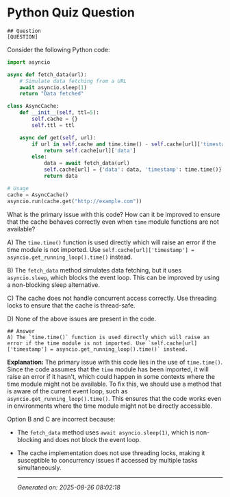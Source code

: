 # Python Quiz Question
    
    ## Question
    [QUESTION]
Consider the following Python code:

```python
import asyncio

async def fetch_data(url):
    # Simulate data fetching from a URL
    await asyncio.sleep(1)
    return "Data fetched"

class AsyncCache:
    def __init__(self, ttl=5):
        self.cache = {}
        self.ttl = ttl

    async def get(self, url):
        if url in self.cache and time.time() - self.cache[url]['timestamp'] < self.ttl:
            return self.cache[url]['data']
        else:
            data = await fetch_data(url)
            self.cache[url] = {'data': data, 'timestamp': time.time()}
            return data

# Usage
cache = AsyncCache()
asyncio.run(cache.get("http://example.com"))
```

What is the primary issue with this code? How can it be improved to ensure that the cache behaves correctly even when `time` module functions are not available?

A) The `time.time()` function is used directly which will raise an error if the time module is not imported. Use `self.cache[url]['timestamp'] = asyncio.get_running_loop().time()` instead.

B) The `fetch_data` method simulates data fetching, but it uses `asyncio.sleep`, which blocks the event loop. This can be improved by using a non-blocking sleep alternative.

C) The cache does not handle concurrent access correctly. Use threading locks to ensure that the cache is thread-safe.

D) None of the above issues are present in the code.
    
    ## Answer
    A) The `time.time()` function is used directly which will raise an error if the time module is not imported. Use `self.cache[url]['timestamp'] = asyncio.get_running_loop().time()` instead.

**Explanation:**
The primary issue with this code lies in the use of `time.time()`. Since the code assumes that the `time` module has been imported, it will raise an error if it hasn't, which could happen in some contexts where the time module might not be available. To fix this, we should use a method that is aware of the current event loop, such as `asyncio.get_running_loop().time()`. This ensures that the code works even in environments where the time module might not be directly accessible.

Option B and C are incorrect because:
- The `fetch_data` method uses `await asyncio.sleep(1)`, which is non-blocking and does not block the event loop.
- The cache implementation does not use threading locks, making it susceptible to concurrency issues if accessed by multiple tasks simultaneously.
    
    ---
    *Generated on: 2025-08-26 08:02:18*
    